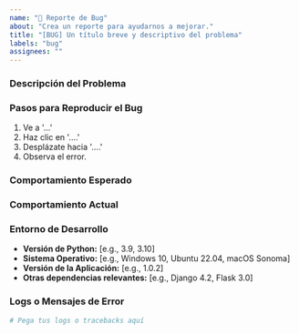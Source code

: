 ```yaml
---
name: "🐛 Reporte de Bug"
about: "Crea un reporte para ayudarnos a mejorar."
title: "[BUG] Un título breve y descriptivo del problema"
labels: "bug"
assignees: ""
---
```


### **Descripción del Problema**

### **Pasos para Reproducir el Bug**

1.  Ve a '...'
2.  Haz clic en '....'
3.  Desplázate hacia '....'
4.  Observa el error.

### **Comportamiento Esperado**

### **Comportamiento Actual**

### **Entorno de Desarrollo**

* **Versión de Python:** [e.g., 3.9, 3.10]
* **Sistema Operativo:** [e.g., Windows 10, Ubuntu 22.04, macOS Sonoma]
* **Versión de la Aplicación:** [e.g., 1.0.2]
* **Otras dependencias relevantes:** [e.g., Django 4.2, Flask 3.0]

### **Logs o Mensajes de Error**

```python
# Pega tus logs o tracebacks aquí
